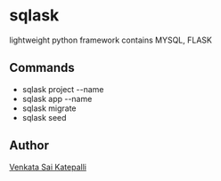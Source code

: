 # sqlask
lightweight python framework contains MYSQL, FLASK

## Commands
- sqlask project --name <project-name>
- sqlask app --name <app-name>
- sqlask migrate
- sqlask seed

## Author
[Venkata Sai Katepalli](https://github.com/venkatasaikatepalli)
